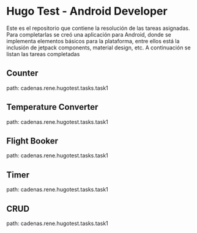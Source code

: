 # Hugo Test - Android Developer

Este es el repositorio que contiene la resolución de las tareas asignadas. Para completarlas se creó una aplicación para Android, donde se implementa elementos básicos para la plataforma, entre ellos está la inclusión de jetpack components, material design, etc. A continuación se listan las tareas completadas



## Counter

path: cadenas.rene.hugotest.tasks.task1

## Temperature Converter

path: cadenas.rene.hugotest.tasks.task1

## Flight Booker

path: cadenas.rene.hugotest.tasks.task1

## Timer

path: cadenas.rene.hugotest.tasks.task1

## CRUD

path: cadenas.rene.hugotest.tasks.task1
